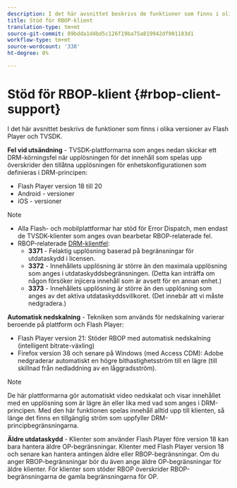 ```yaml
---
description: I det här avsnittet beskrivs de funktioner som finns i olika versioner av Flash Player och TVSDK.
title: Stöd för RBOP-klient
translation-type: tm+mt
source-git-commit: 89bdda1d4bd5c126f19ba75a819942df901183d1
workflow-type: tm+mt
source-wordcount: '338'
ht-degree: 0%

---
```



# Stöd för RBOP-klient {#rbop-client-support}

I det här avsnittet beskrivs de funktioner som finns i olika versioner av Flash Player och TVSDK.

**Fel vid utsändning**  - TVSDK-plattformarna som anges nedan skickar ett DRM-körningsfel när upplösningen för det innehåll som spelas upp överskrider den tillåtna upplösningen för enhetskonfigurationen som definieras i DRM-principen:

* Flash Player version 18 till 20
* Android - versioner
* iOS - versioner

>[!NOTE]
>
>* Alla Flash- och mobilplattformar har stöd för Error Dispatch, men endast de TVSDK-klienter som anges ovan bearbetar RBOP-relaterade fel.
>* RBOP-relaterade [DRM-klientfel](https://help.adobe.com/en_US/primetime/drm/index.html#reference-DRM_Client_Error_Messages):
   >    * **3371**  - Felaktig upplösning baserad på begränsningar för utdataskydd i licensen.
   >    * **3372**  - Innehållets upplösning är större än den maximala upplösning som anges i utdataskyddsbegränsningen. (Detta kan inträffa om någon försöker injicera innehåll som är avsett för en annan enhet.)
   >    * **3373** - Innehållets upplösning är större än den upplösning som anges av det aktiva utdataskyddsvillkoret. (Det innebär att vi måste nedgradera.)

>



**Automatisk nedskalning**  - Tekniken som används för nedskalning varierar beroende på plattform och Flash Player:

* Flash Player version 21: Stöder RBOP med automatisk nedskalning (intelligent bitrate-växling)
* Firefox version 38 och senare på Windows (med Access CDM): Adobe nedgraderar automatiskt en högre bithastighetsström till en lägre (till skillnad från nedladdning av en låggradsström).

>[!NOTE]
>
>De här plattformarna gör automatiskt video nedskalat och visar innehållet med en upplösning som är lägre än eller lika med vad som anges i DRM-principen. Med den här funktionen spelas innehåll alltid upp till klienten, så länge det finns en tillgänglig ström som uppfyller DRM-principbegränsningarna.

**Äldre utdataskydd**  - Klienter som använder Flash Player före version 18 kan bara hantera äldre OP-begränsningar. Klienter med Flash Player version 18 och senare kan hantera antingen äldre eller RBOP-begränsningar. Om du anger RBOP-begränsningar bör du även ange äldre OP-begränsningar för äldre klienter. För klienter som stöder RBOP överskrider RBOP-begränsningarna de gamla begränsningarna för OP.
